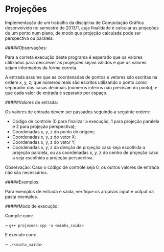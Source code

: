 Projeções
===================

Implementação de um trabalho da disciplina de Computação Gráfica desenvolvido no semestre de 2013/1, cuja finalidade é calcular as projeções de um ponto num plano, de modo que projeção calculada pode ser perspectiva ou paralela.

#####Observações:

Para a correta execução deste programa é esperado que os valores utilizados para descrever as projeções sejam válidos e que os valores sejam informados da forma correta.

A entrada assume que as coordenadas de pontos e vetores são escritas na ordem x, y, z; que números reais são escritos utilizando o ponto como separador das casas decimais (números inteiros não precisam do ponto); e que cada valor de entrada é separado por espaço.

#####Valores de entrada:

Os valores de entrada devem ser passados seguindo a seguinte ordem:
- Código de controle (0 para finalizar a execução, 1 para projeção paralela e 2 para projeção perspectiva);
- Coordenadas x, y, z do ponto de origem;
- Coordenadas x, y, z do vetor X;
- Coordenadas x, y, z do vetor Y;
- Coordenadas x, y, z da direção de projeção caso seja escolhida a projeção paralela, ou as coordenadas x, y, z do centro de projeção caso a seja escolhida a projeção perspectiva.

Observação: Caso o código de controle seja 0, os outros valores de entrada não são necessários.

#####Exemplos:

Para exemplos de entrada e saída, verifique os arquivos input e output na pasta exemplos.

#####Modo de execução:

Compile com:

~ `g++ projecoes.cpp -o <minha_saida>`

E execute com:

~ `./<minha_saida>`
